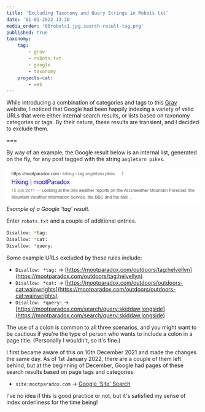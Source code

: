 ```yaml
---
title: 'Excluding Taxonomy and Query Strings in Robots txt'
date: '01-01-2022 13:30'
media_order: '00robots1.jpg,search-result-tag.png'
published: true
taxonomy:
    tag:
        - grav
        - robots.txt
        - google
        - taxonomy
    projects-cat:
        - web
---
```


While introducing a combination of categories and tags to this [Grav](https://getgrav.org/) website, I noticed that Google had been happily indexing a variety of valid URLs that were either internal search results, or lists based on taxonomy categories or tags. By their nature, these results are transient, and I decided to exclude them.

===

By way of an example, the Google result below is an internal list, generated on the fly, for any post tagged with the string `angletarn pikes`.

![search-result-tag](search-result-tag.png "search-result-tag")
*Example of a Google 'tag' result.*

Enter `robots.txt` and a couple of additional entries.

```bash
Disallow: *tag:
Disallow: *cat:
Disallow: *query:
```

Some example URLs excluded by these rules include:

* `Disallow: *tag:` -> [https://mootparadox.com/outdoors/tag:helvellyn](https://mootparadox.com/outdoors/tag:helvellyn)
* `Disallow: *cat:` -> [https://mootparadox.com/outdoors/outdoors-cat:wainwrights](https://mootparadox.com/outdoors/outdoors-cat:wainwrights)
* `Disallow: *query:` -> [https://mootparadox.com/search/query:skiddaw,longside](https://mootparadox.com/search/query:skiddaw,longside)

The use of a colon is common to all three scenarios, and you might want to be cautious if you're the type of person who wants to include a colon in a page title. (Personally I wouldn't, so it's fine.)

I first became aware of this on 10th December 2021 and made the changes the same day. As of 1st January 2022, there are a couple of them left behind, but at the beginning of December, Google had pages of these search results based on page tags and categories.

* `site:mootparadox.com` -> [Google 'Site' Search](https://www.google.com/search?q=site%3Amootparadox.com)

I've no idea if this is good practice or not, but it's satisfied my sense of index orderliness for the time being!